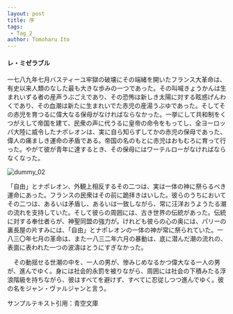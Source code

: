 ```yaml
---
layout: post
title: 序
tags:
 - Tag_2
author: Tomoharu Ito
---
```


#### レ・ミゼラブル  

  一七八九年七月バスティーユ牢獄の破壊にその端緒を開いたフランス大革命は、有史以来人類のなした最も大きな歩みの一つであった。その叫喊きょうかんは生まれいずる者の産声うぶごえであり、その恐怖は新しき太陽に対する眩惑げんわくであり、その血潮は新たに生まれいでた赤児の産湯うぶゆであった。そしてその赤児を育つるに偉大なる保母がなければならなかった。一挙にして共和制をくつがえして帝国を建て、民衆の声に代うるに皇帝の命令をもってし、全ヨーロッパ大陸に威令したナポレオンは、実に自ら知らずしてかの赤児の保母であった、偉人の痛ましき運命の矛盾である。帝国の名のもとに赤児はおもむろに育って行った。やがて彼が青年に達するとき、その保母にはワーテルローがなければならなくなった。  

![dummy_02](/blog/common/images/dummy_02.jpg)  

「自由」とナポレオン、外観上相反するその二つは、実は一体の神に祭らるべき運命にあった。フランスの民衆はその前に跪拝きはいした。彼らのうちにおいてその二つは、あるいは矛盾し、あるいは一致しながら、常に汪洋おうようたる潮の流れを支持していた。そして彼らの周囲には、古き世界の伝統があった。伝統に対する奉仕者らが、神聖同盟の強力が。けれども彼らの心の奥には、パリーの裏長屋の片すみには、「自由」とナポレオンの一体の神が常に祭られていた。一八三〇年七月の革命は、また一八三二年六月の暴動は、底に潜んだ潮の流れの、表面に表われた一つの波濤はとうにすぎなかった。  

　その動揺せる世潮の中を、一人の男が、惨みじめなるかつ偉大なる一人の男が、進んでゆく。身には社会的永罰を被りながら、周囲には社会の下積みたる浮浪階級を持ちながら、彼はすべてを避けず、すべてに忍従しつつ進んでゆく。彼の名をジャン・ヴァルジャンと言う。  

サンプルテキスト引用：青空文庫  

